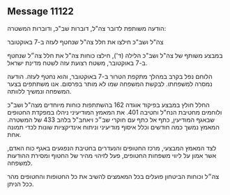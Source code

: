 ## Message 11122

הודעה משותפת לדובר צה"ל, דוברות שב"כ, ודוברות המשטרה:

צה"ל ושב"כ חילצו את חלל צה"ל שנחטף לעזה ב-7 באוקטובר

במבצע משותף של צה"ל ושב"כ הלילה (ד'), חילצו כוחות צה"ל את חלל צה״ל שנחטף ב-7 באוקטובר, משטח רצועת עזה לשטח מדינת ישראל.

הלוחם נפל בקרב במהלך מתקפת הטרור ב-7 באוקטובר, והוא נחטף לעזה. הודעה נמסרה למשפחתו. לבקשת המשפחה שמו לא מותר בפרסום. אנו משתתפים בצער המשפחה ונמשיך ללוותה.

החלל חולץ במבצע בפיקוד אוגדה 162 בהשתתפות כוחות מיוחדים מצה"ל ושב"כ ולוחמים מחטיבת הנח"ל וחטיבה 401. את המאמץ המודיעיני ניהלו במפקדת החטופים שבאגף המודיעין, כתף אל כתף עם חוקרי שב״כ ויאחב"ל בלהב 433 של המשטרה. המאמץ נמשך כמה חודשים וכלל איסוף מודיעיני וניתוח אינדיקציות שונות לכדי תמונה אחת.

לצד המאמץ המבצעי, מרכז החטופים והנעדרים בחטיבת הנפגעים באגף כוח האדם, אשר אמון על ליווי משפחות החטופים, פעל לזיהוי מהיר של החטוף ומסירת ההודעות למשפחה.

צה״ל וכוחות הביטחון פועלים בכל המאמצים להשיב את כל החטופות והחטופים מהר ככל הניתן.

